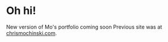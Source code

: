 # Oh hi!

New version of Mo's portfolio coming soon
Previous site was at [chrismochinski.com](https://chrismochinski.github.io/).